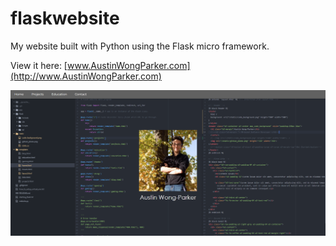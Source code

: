 # flaskwebsite
My website built with Python using the Flask micro framework.

View it here: [www.AustinWongParker.com](http://www.AustinWongParker.com)

![website_img](static/website_img.png)
